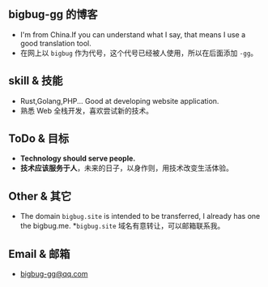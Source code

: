 ## bigbug-gg 的博客
* I'm from China.If you can understand what I say, that means I use a good translation tool.
* 在网上以 `bigbug` 作为代号，这个代号已经被人使用，所以在后面添加 `-gg`。

## skill & 技能

* Rust,Golang,PHP... Good at developing website application.
* 熟悉 Web 全栈开发，喜欢尝试新的技术。

## ToDo & 目标
* **Technology should serve people.**
* **技术应该服务于人**，未来的日子，以身作则，用技术改变生活体验。

## Other & 其它
* The domain `bigbug.site` is intended to be transferred, I already has one the bigbug.me.
*`bigbug.site` 域名有意转让，可以邮箱联系我。 

## Email & 邮箱
* bigbug-gg@qq.com
